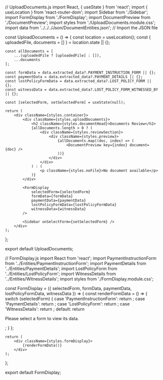// UploadDocuments.js
import React, { useState } from 'react';
import { useLocation } from 'react-router-dom';
import Sidebar from './Sidebar';
import FormDisplay from './FormDisplay';
import DocumentPreview from './DocumentPreview';
import styles from './UploadDocuments.module.css';
import data from '../../../Json/DocumentEntities.json'; // Import the JSON file

const UploadDocuments = () => {
    const location = useLocation();
    const { uploadedFile, documents = [] } = location.state || {};

    const allDocuments = [
        ...(uploadedFile ? [uploadedFile] : []),
        ...documents
    ];

    const formData = data.extracted_data?.PAYMENT_INSTRUCTION_FORM || {};
    const paymentData = data.extracted_data?.PAYMENT_DETAILS || {};
    const lostPolicyFormData = data.extracted_data?.LOST_POLICY_FORM || {};
    const witnessData = data.extracted_data?.LOST_POLICY_FORM_WITNESSED_BY || {};

    const [selectedForm, setSelectedForm] = useState(null);

    return (
        <div className={styles.container}>
            <div className={styles.uploadDocuments}>
                <h2 className={styles.documentHead}>Documents Review</h2>
                {allDocuments.length > 0 ? (
                    <div className={styles.reviewSection}>
                        <div className={styles.preview}>
                            {allDocuments.map((doc, index) => (
                                <DocumentPreview key={index} document={doc} />
                            ))}
                        </div>
                    </div>
                ) : (
                    <p className={styles.noFile}>No document available</p>
                )}
            </div>

            <FormDisplay 
                selectedForm={selectedForm} 
                formData={formData} 
                paymentData={paymentData} 
                lostPolicyFormData={lostPolicyFormData} 
                witnessData={witnessData} 
            />

            <Sidebar onSelectForm={setSelectedForm} />
        </div>
    );
};

export default UploadDocuments;



// FormDisplay.js
import React from 'react';
import PaymentInstructionForm from '../Entities/PaymentInstructionForm';
import PaymentDetails from '../Entities/PaymentDetails';
import LostPolicyForm from '../Entities/LostPolicyForm';
import WitnessDetails from '../Entities/WitnessDetails';
import styles from './FormDisplay.module.css';

const FormDisplay = ({ selectedForm, formData, paymentData, lostPolicyFormData, witnessData }) => {
    const renderFormData = () => {
        switch (selectedForm) {
            case 'PaymentInstructionForm':
                return <PaymentInstructionForm formData={formData} />;
            case 'PaymentDetails':
                return <PaymentDetails paymentData={paymentData} />;
            case 'LostPolicyForm':
                return <LostPolicyForm lostPolicyFormData={lostPolicyFormData} />;
            case 'WitnessDetails':
                return <WitnessDetails witnessData={witnessData} />;
            default:
                return <p>Please select a form to view its data.</p>;
        }
    };

    return (
        <div className={styles.formDisplay}>
            {renderFormData()}
        </div>
    );
};

export default FormDisplay;
